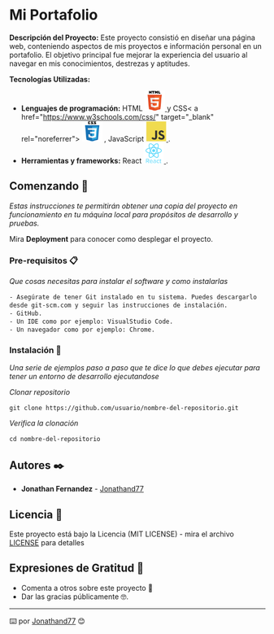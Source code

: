 # Mi Portafolio

**Descripción del Proyecto:**
Este proyecto consistió en diseñar una página web, conteniendo aspectos de mis proyectos e información personal en un portafolio. El objetivo principal fue mejorar la experiencia del usuario al navegar en mis conocimientos, destrezas y aptitudes.

**Tecnologías Utilizadas:**
- **Lenguajes de programación:** HTML <a href="https://www.w3.org/html/" target="_blank" rel="noreferrer"> <img src="https://raw.githubusercontent.com/devicons/devicon/master/icons/html5/html5-original-wordmark.svg" alt="html5" width="40" height="40"/> </a> y CSS< a href="https://www.w3schools.com/css/" target="_blank" rel="noreferrer"> <img src="https://raw.githubusercontent.com/devicons/devicon/master/icons/css3/css3-original-wordmark.svg" alt="css3" width="40" height="40"/> </a>, JavaScript <a href="https://developer.mozilla.org/en-US/docs/Web/JavaScript" target="_blank" rel="noreferrer"> <img src="https://raw.githubusercontent.com/devicons/devicon/master/icons/javascript/javascript-original.svg" alt="javascript" width="40" height="40"/> </a>.
- **Herramientas y frameworks:** React <a href="https://reactjs.org/" target="_blank" rel="noreferrer"> <img src="https://raw.githubusercontent.com/devicons/devicon/master/icons/react/react-original-wordmark.svg" alt="react" width="40" height="40"/> </a>.

## Comenzando 🚀

_Estas instrucciones te permitirán obtener una copia del proyecto en funcionamiento en tu máquina local para propósitos de desarrollo y pruebas._

Mira **Deployment** para conocer como desplegar el proyecto.


### Pre-requisitos 📋

_Que cosas necesitas para instalar el software y como instalarlas_

```
- Asegúrate de tener Git instalado en tu sistema. Puedes descargarlo desde git-scm.com y seguir las instrucciones de instalación.
- GitHub.
- Un IDE como por ejemplo: VisualStudio Code.
- Un navegador como por ejemplo: Chrome.
```

### Instalación 🔧

_Una serie de ejemplos paso a paso que te dice lo que debes ejecutar para tener un entorno de desarrollo ejecutandose_

_Clonar repositorio_

```
git clone https://github.com/usuario/nombre-del-repositorio.git
```

_Verifica la clonación_

```
cd nombre-del-repositorio
```


## Autores ✒️

* **Jonathan Fernandez** - [Jonathand77](https://github.com/Jonathand77)


## Licencia 📄

Este proyecto está bajo la Licencia (MIT LICENSE) - mira el archivo [LICENSE](LICENSE) para detalles

## Expresiones de Gratitud 🎁

* Comenta a otros sobre este proyecto 📢
* Dar las gracias públicamente 🤓.



---
⌨️ por [Jonathand77](https://github.com/Jonathand77) 😊
